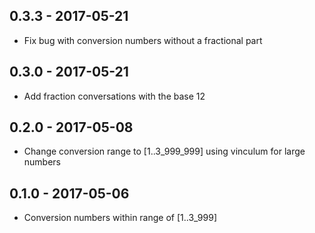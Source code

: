 ## 0.3.3 - 2017-05-21
- Fix bug with conversion numbers without a fractional part

## 0.3.0 - 2017-05-21
- Add fraction conversations with the base 12

## 0.2.0 - 2017-05-08
- Change conversion range to [1..3_999_999] using vinculum for large numbers

## 0.1.0 - 2017-05-06
- Conversion numbers within range of [1..3_999]

